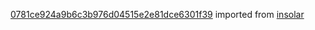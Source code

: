 [0781ce924a9b6c3b976d04515e2e81dce6301f39](https://github.com/insolar/insolar/commit/0781ce924a9b6c3b976d04515e2e81dce6301f39) imported from [insolar](https://github.com/insolar/insolar)
